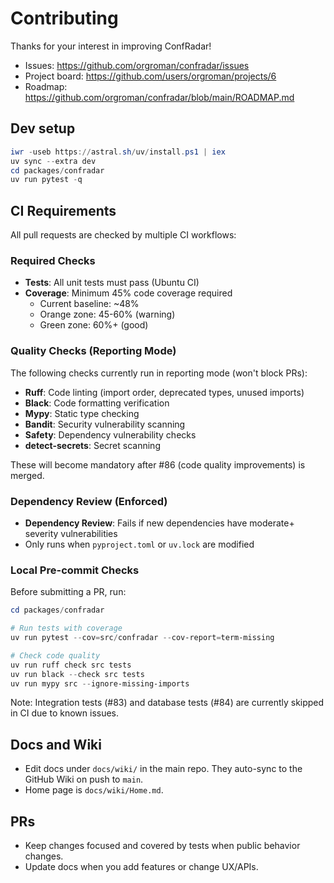 # Contributing

Thanks for your interest in improving ConfRadar!

- Issues: https://github.com/orgroman/confradar/issues
- Project board: https://github.com/users/orgroman/projects/6
- Roadmap: https://github.com/orgroman/confradar/blob/main/ROADMAP.md

## Dev setup

```powershell
iwr -useb https://astral.sh/uv/install.ps1 | iex
uv sync --extra dev
cd packages/confradar
uv run pytest -q
```

## CI Requirements

All pull requests are checked by multiple CI workflows:

### Required Checks
- **Tests**: All unit tests must pass (Ubuntu CI)
- **Coverage**: Minimum 45% code coverage required
  - Current baseline: ~48%
  - Orange zone: 45-60% (warning)
  - Green zone: 60%+ (good)

### Quality Checks (Reporting Mode)
The following checks currently run in reporting mode (won't block PRs):
- **Ruff**: Code linting (import order, deprecated types, unused imports)
- **Black**: Code formatting verification
- **Mypy**: Static type checking
- **Bandit**: Security vulnerability scanning
- **Safety**: Dependency vulnerability checks
- **detect-secrets**: Secret scanning

These will become mandatory after #86 (code quality improvements) is merged.

### Dependency Review (Enforced)
- **Dependency Review**: Fails if new dependencies have moderate+ severity vulnerabilities
- Only runs when `pyproject.toml` or `uv.lock` are modified

### Local Pre-commit Checks

Before submitting a PR, run:
```powershell
cd packages/confradar

# Run tests with coverage
uv run pytest --cov=src/confradar --cov-report=term-missing

# Check code quality
uv run ruff check src tests
uv run black --check src tests
uv run mypy src --ignore-missing-imports
```

Note: Integration tests (#83) and database tests (#84) are currently skipped in CI due to known issues.

## Docs and Wiki

- Edit docs under `docs/wiki/` in the main repo. They auto-sync to the GitHub Wiki on push to `main`.
- Home page is `docs/wiki/Home.md`.

## PRs

- Keep changes focused and covered by tests when public behavior changes.
- Update docs when you add features or change UX/APIs.
